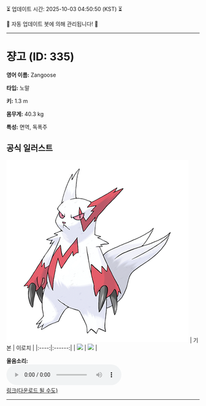 
⏳ 업데이트 시간: 2025-10-03 04:50:50 (KST) ⏳

🤖 자동 업데이트 봇에 의해 관리됩니다! 🤖

---

# 쟝고 (ID: 335)
**영어 이름:** Zangoose

**타입:** 노말

**키:** 1.3 m

**몸무게:** 40.3 kg

**특성:** 면역, 독폭주

## 공식 일러스트
![](https://raw.githubusercontent.com/PokeAPI/sprites/master/sprites/pokemon/other/official-artwork/335.png)
| 기본 | 이로치 |
|:----:|:------:|
| <img src="http://play.pokemonshowdown.com/sprites/ani/zangoose.gif" width="200"> | <img src="http://play.pokemonshowdown.com/sprites/ani-shiny/zangoose.gif" width="200"> |

**울음소리:**<br><audio controls src="https://raw.githubusercontent.com/PokeAPI/cries/main/cries/pokemon/latest/335.ogg"></audio><br> [링크(다운로드 될 수도)](https://raw.githubusercontent.com/PokeAPI/cries/main/cries/pokemon/latest/335.ogg)


---
